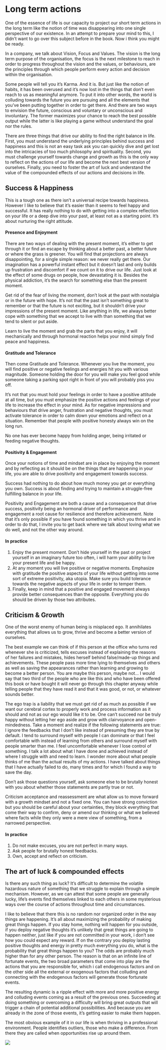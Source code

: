 # Long term actions

One of the essence of life is our capacity to project our short term actions in the long term like the notion of time was disappearing into one single perspective of our existence. In an attempt to prepare your mind to this, I didn’t want to go over this subject before in the book. Now i think you might be ready.

In a company, we talk about Vision, Focus and Values. The vision is the long term purpose of the organisation, the focus is the next milestone to reach in order to progress throughout the vision and the values, or behaviours, are the principles through which people perform every action and decision within the organisation.

Some people will tell you it’s Karma. And it is. But just like the notion of habits, it has been overused and it’s now lost in the things that don’t even reach to us as meaningful anymore. To put it into other words, the world is colluding towards the future you are pursuing and all the elements that you’ve been putting together in order to get there. And there are two ways to envision the future, conscious and voluntary or unconscious and involuntary. The former maximizes your chance to reach the best possible output while the latter is like playing a game without understand the goal nor the rules.

There are three things that drive our ability to find the right balance in life. First, you must understand the underlying principles behind success and happiness and this is not an easy task ask you can quickly dive and get lost into the intricacies of too much philosophy and spirituality. Second, you must challenge yourself towards change and growth as this is the only way to reflect on the actions of our life and become the next best version of ourselves. Finally, you need to foster the art of luck and understand the value of the compounded effects of our actions and decisions in life.

## Success & Happiness

This is a tough one as there isn’t a universal recipe towards happiness. However I like to believe that it’s easier than it seems to feel happy and successful. It has really nothing to do with getting into a complex reflection on your life or a deep dive into your past, at least not as a starting point. It’s about nurturing the right attitude.

#### Presence and Enjoyment

There are two ways of dealing with the present moment, it’s either to get through it or find an escape by thinking about a better past, a better future or where the grass is greener. You will find that projections are always disappointing, for a single simple reason: we never really get there. Our imagination has a powerful instant effect but it doesn’t last and only builds up frustration and discomfort if we count on it to drive our life. Just look at the effect of some drugs on people, how devastating it is. Besides the physical addiction, it’s the search for something else than the present moment.

Get rid of the fear of living the moment, don’t look at the past with nostalgia or in the future with hope. It’s not that the past isn’t something great to remember or that the future is not exciting, but it shouldn’t drive your impressions of the present moment. Like anything in life, we always better cope with something that we accept to live with than something that we tend to silent or put aside.

Learn to live the moment and grab the parts that you enjoy, it will mechanically and through hormonal reaction helps your mind simply find peace and happiness.

#### Gratitude and Tolerance

Then come Gratitude and Tolerance. Whenever you live the moment, you will find positive or negative feelings and energies hit you with various magnitude. Someone holding the door for you will make you feel good while someone taking a parking spot right in front of you will probably piss you off.

It’s not that you must hold your feelings in order to have a positive attitude at all time, but you must emphasize the positive actions and feelings of your life to increase the effect in your mind. As for negative impressions and behaviours that drive anger, frustration and negative thoughts, you must activate tolerance in order to calm down your emotions and reflect on a situation. Remember that people with positive honesty always win on the long run.

No one has ever become happy from holding anger, being irritated or feeding negative thoughts.

#### Positivity & Engagement

Once your notions of time and mindset are in place by enjoying the moment and by reflecting as it should be on the things that are happening in your life, you are able to drive positivity and engagement towards success.

Success had nothing to do about how much money you get or everything you own. Success is about finding and trying to maintain a struggle-free fulfilling balance in your life.

Positivity and Engagement are both a cause and a consequence that drive success, positivity being an hormonal driver of performance and engagement a root cause for resilience and therefore achievement. Note that it’s only possible if you have found something in which you thrive and in order to do that, I invite you to get back where we talk about loving what we do well, and not the other way around.  

#### In practice

1. Enjoy the present moment. Don’t hide yourself in the past or project yourself in an imaginary future too often, i will harm your ability to live your present life and be happy. 
2. At any moment you will live positive or negative moments. Emphasize with gratitude the positive aspects of your life without getting into some sort of extreme positivity, aka utopia. Make sure you build tolerance towards the negative aspects of your life in order to temper them. 
3. Finally, keep in mind that a positive and engaged movement always provide better consequences than the opposite. Everything you do should be driven by those two attributes.

## **Criticism & Growth**

One of the worst enemy of human being is misplaced ego. It annihilates everything that allows us to grow, thrive and become a better version of ourselves.

The best example we can think of if this person at the office who turns red whenever she is criticized, tells excuses instead of explaining the reasons of her failures and mistakes, hides herself behind false/made-up things and achievements. These people pass more time lying to themselves and others as well as saving the appearances rather than learning and growing to become a better person. You are maybe this person, maybe not… I would say that two third of the people who are like this and who have been offered this book or have bought it will never go through this chapter anyway while telling people that they have read it and that it was good, or not, or whatever sounds better.

The ego trap is a liability that we must get rid of as much as possible if we want our cerebral cortex to properly work and process information as it should and not as our ego would like it to be. One can’t succeed nor be truly happy without letting her ego aside and grow with clairvoyance and open-mindedness. Take a moment and realize if the following statements are true: I ignore the feedbacks that I don’t like instead of presuming they are true by default. I tend to surround myself with people I can dominate or that I feel comfortable with instead of learning from others and surround myself with people smarter than me. I feel uncomfortable whenever I lose control of something. I talk a lot about what I have done and achieved instead of where I struggle with and need to learn. I wonder more about what people thinks of me than the actual results of my actions. I have talked about things that I have actually failed to do, many times and for which I found a way to save the day.

Don’t ask those questions yourself, ask someone else to be brutally honest with you about whether those statements are partly true or not.

Criticism acceptance and reassessment are what allow us to move forward with a growth mindset and not a fixed one. You can have strong conviction but you should be careful about your certainties, they block everything that come their way to confirm, deny or amend our thinking or what we believed where facts while they only were a mere view of something, from a narrowed perspective.

#### In practice

1. Do not make excuses, you are not perfect in many ways. 
2. Ask people for brutally honest feedbacks. 
3. Own, accept and reflect on criticism.

## **The art of luck & compounded effects**

Is there any such thing as luck? It’s difficult to determine the volatile hazardous nature of something that we struggle to explain through a simple mechanism. However, as we can attest that some people are generally lucky, life’s events find themselves linked to each others in some mysterious ways over the course of actions throughout time and circumstances.

I like to believe that there this is no random nor organized order in the way things are happening. It’s all about maximizing the probability of making great things happen. If you stay home, nothing will happen for you outside, if you deploy negative thoughts it’s unlikely that great things are going to happen neither, just like if you are not committed in your work, i don’t see how you could expect any reward. If on the contrary you deploy lasting positive thoughts and energy in pretty much everything you do, what is the probability that great things happen to you? The odds are probably much higher than for any other person. The reason is that on an infinite line of fortunate events, the two broad parameters that come into play are the actions that you are responsible for, which i call endogenous factors and on the other side all the external or exogenous factors that colluding and connecting with the endogenous factors will generate those fortunate events.

The resulting dynamic is a ripple effect with more and more positive energy and colluding events coming as a result of the previous ones. Succeeding at doing something or overcoming a difficulty will bring great outputs that will trigger a chain of potential additional possibilities. And because you are already in the zone of those events, it’s getting easier to make them happen.

The most obvious example of it in our life is when thriving in a professional environment. People identifies outliers, those who make a difference. From there they are called when opportunities rise up around them.

![](https://lh6.googleusercontent.com/a2LnQXqLODFgke4ZMSIbJnx5nNDAluR09OvCfBU0B-TgrizgKlC8aOY-FQ5UvEJLHnrKW0lNDkhxaSmq4M6QJLvT8DFDZGZhhZ0g6hNDgQ7wf76O9T3s0A_Bjt2uHovG63mJT1Re)



